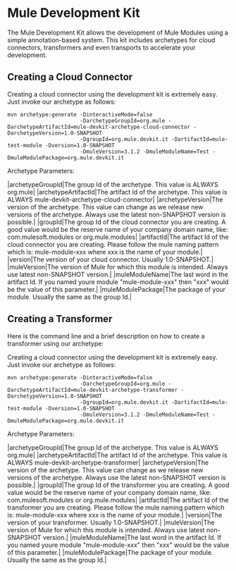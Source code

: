 Mule Development Kit
====================

The Mule Development Kit allows the development of Mule Modules using a simple annotation-based system. This kit includes archetypes for cloud connectors, transformers and even transports to accelerate your development. 

Creating a Cloud Connector
--------------------------

Creating a cloud connector using the development kit is extremely easy. Just invoke our archetype as follows:

	mvn archetype:generate -DinteractiveMode=false
	                       -DarchetypeGroupId=org.mule -DarchetypeArtifactId=mule-devkit-archetype-cloud-connector -DarchetypeVersion=1.0-SNAPSHOT
						   -DgroupId=org.mule.devkit.it -DartifactId=mule-test-module -Dversion=1.0-SNAPSHOT
						   -DmuleVersion=3.1.2 -DmuleModuleName=Test -DmuleModulePackage=org.mule.devkit.it
						
Archetype Parameters:

|archetypeGroupId|The group Id of the archetype. This value is ALWAYS org.mule|
|archetypeArtifactId|The artifact Id of the archetype. This value is ALWAYS mule-devkit-archetype-cloud-connector|
|archetypeVersion|The version of the archetype. This value can change as we release new versions of the archetype. Always use the latest non-SNAPSHOT version is possible.|
|groupId|The group Id of the cloud connector you are creating. A good value would be the reserve name of your company domain name, like: com.mulesoft.modules or org.mule.modules|
|artifactId|The artifact Id of the cloud connector you are creating. Please follow the mule naming pattern which is: mule-module-xxx where xxx is the name of your module.|
|version|The version of your cloud connector. Usually 1.0-SNAPSHOT.|
|muleVersion|The version of Mule for which this module is intended. Always use latest non-SNAPSHOT version.|
|muleModuleName|The last word in the artifact Id. If you named youre module "mule-module-xxx" then "xxx" would be the value of this parameter.|
|muleModulePackage|The package of your module. Usually the same as the group Id.|

Creating a Transformer
----------------------

Here is the command line and a brief description on how to create a transformer using our archetype:

Creating a cloud connector using the development kit is extremely easy. Just invoke our archetype as follows:

	mvn archetype:generate -DinteractiveMode=false
	                       -DarchetypeGroupId=org.mule -DarchetypeArtifactId=mule-devkit-archetype-transformer -DarchetypeVersion=1.0-SNAPSHOT
						   -DgroupId=org.mule.devkit.it -DartifactId=mule-test-module -Dversion=1.0-SNAPSHOT
						   -DmuleVersion=3.1.2 -DmuleModuleName=Test -DmuleModulePackage=org.mule.devkit.it
						
Archetype Parameters:

|archetypeGroupId|The group Id of the archetype. This value is ALWAYS org.mule|
|archetypeArtifactId|The artifact Id of the archetype. This value is ALWAYS mule-devkit-archetype-transformer|
|archetypeVersion|The version of the archetype. This value can change as we release new versions of the archetype. Always use the latest non-SNAPSHOT version is possible.|
|groupId|The group Id of the transformer you are creating. A good value would be the reserve name of your company domain name, like: com.mulesoft.modules or org.mule.modules|
|artifactId|The artifact Id of the transformer you are creating. Please follow the mule naming pattern which is: mule-module-xxx where xxx is the name of your module.|
|version|The version of your transformer. Usually 1.0-SNAPSHOT.|
|muleVersion|The version of Mule for which this module is intended. Always use latest non-SNAPSHOT version.|
|muleModuleName|The last word in the artifact Id. If you named youre module "mule-module-xxx" then "xxx" would be the value of this parameter.|
|muleModulePackage|The package of your module. Usually the same as the group Id.|